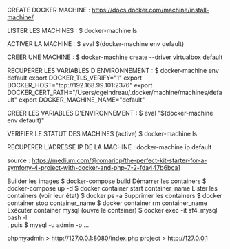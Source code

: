 
CREATE DOCKER MACHINE : https://docs.docker.com/machine/install-machine/

LISTER LES MACHINES : 
$ docker-machine ls

ACTIVER LA MACHINE : 
$ eval $(docker-machine env default)

CREER UNE MACHINE : 
$ docker-machine create --driver virtualbox default

RECUPERER LES VARIABLES D'ENVIRONNEMENT :
$ docker-machine env default
export DOCKER_TLS_VERIFY="1"
export DOCKER_HOST="tcp://192.168.99.101:2376"
export DOCKER_CERT_PATH="/Users/cgeindreau/.docker/machine/machines/default"
export DOCKER_MACHINE_NAME="default"

CREER LES VARIABLES D'ENVIRONNEMENT :
$ eval "$(docker-machine env default)"


VERIFIER LE STATUT DES MACHINES (active)
$ docker-machine ls 

RECUPERER L'ADRESSE IP DE LA MACHINE :
docker-machine ip default


source : https://medium.com/@romaricp/the-perfect-kit-starter-for-a-symfony-4-project-with-docker-and-php-7-2-fda447b6bca1


Builder les images
$ docker-compose build
Démarrer les containers
$ docker-compose up -d
$ docker container start container_name
Lister les containers (voir leur état)
$ docker ps -a
Supprimer les containers
$ docker container stop container_name
$ docker container rm container_name
Exécuter container mysql (ouvre le container)
$ docker exec -it sf4_mysql bash -l    
, puis
$ mysql -u admin -p
...


phpmyadmin > http://127.0.0.1:8080/index.php
project > http://127.0.0.1